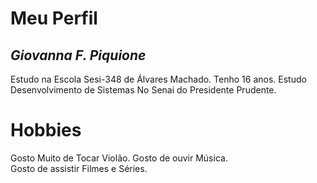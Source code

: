 # **Meu Perfil**
## _Giovanna F. Piquione_
Estudo na Escola Sesi-348 de Álvares Machado. 
Tenho 16 anos.
Estudo Desenvolvimento de Sistemas No Senai do Presidente Prudente. 
# Hobbies 
Gosto Muito de Tocar Violão.
Gosto de ouvir Música.    
Gosto de assistir Filmes e Séries. 

